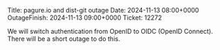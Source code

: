 Title: pagure.io and dist-git outage
Date: 2024-11-13 08:00+0000
OutageFinish: 2024-11-13 09:00+0000
Ticket: 12272

We will switch authentication from OpenID to OIDC (OpenID Connect).
There will be a short outage to do this.
